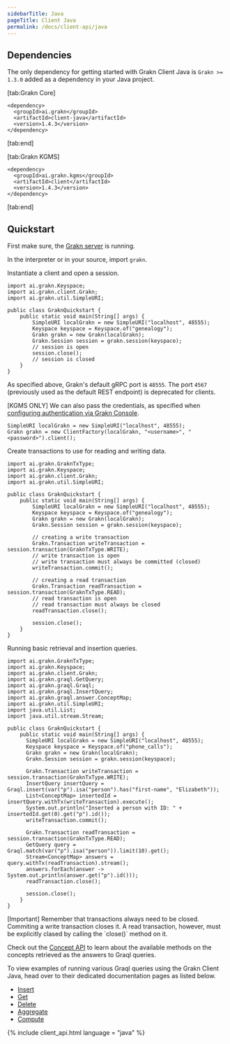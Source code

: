```yaml
---
sidebarTitle: Java
pageTitle: Client Java
permalink: /docs/client-api/java
---
```


## Dependencies
The only dependency for getting started with Grakn Client Java is `Grakn >= 1.3.0` added as a dependency in your Java project.

<div class="tabs dark">

[tab:Grakn Core]
```lang-xml
<dependency>
  <groupId>ai.grakn</groupId>
  <artifactId>client-java</artifactId>
  <version>1.4.3</version>
</dependency>
```
[tab:end]

[tab:Grakn KGMS]
```lang-xml
<dependency>
  <groupId>ai.grakn.kgms</groupId>
  <artifactId>client</artifactId>
  <version>1.4.3</version>
</dependency>
```
[tab:end]

</div>

## Quickstart
First make sure, the [Grakn server](/docs/running-grakn/install-n-run#start-the-grakn-server) is running.

In the interpreter or in your source, import `grakn`.

Instantiate a client and open a session.

```lang-java
import ai.grakn.Keyspace;
import ai.grakn.client.Grakn;
import ai.grakn.util.SimpleURI;

public class GraknQuickstart {
    public static void main(String[] args) {
        SimpleURI localGrakn = new SimpleURI("localhost", 48555);
        Keyspace keyspace = Keyspace.of("genealogy");
        Grakn grakn = new Grakn(localGrakn);
        Grakn.Session session = grakn.session(keyspace);
        // session is open
        session.close();
        // session is closed
    }
}
```

As specified above, Grakn's default gRPC port is `48555`. The port `4567` (previously used as the default REST endpoint) is deprecated for clients.

[KGMS ONLY] We can also pass the credentials, as specified when [configuring authentication via Grakn Console](/docs/management/users).

```lang-java
SimpleURI localGrakn = new SimpleURI("localhost", 48555);
Grakn grakn = new ClientFactory(localGrakn, "<username>", "<password>").client();
```

Create transactions to use for reading and writing data.

```lang-java
import ai.grakn.GraknTxType;
import ai.grakn.Keyspace;
import ai.grakn.client.Grakn;
import ai.grakn.util.SimpleURI;

public class GraknQuickstart {
    public static void main(String[] args) {
        SimpleURI localGrakn = new SimpleURI("localhost", 48555);
        Keyspace keyspace = Keyspace.of("genealogy");
        Grakn grakn = new Grakn(localGrakn);
        Grakn.Session session = grakn.session(keyspace);

        // creating a write transaction
        Grakn.Transaction writeTransaction = session.transaction(GraknTxType.WRITE);
        // write transaction is open
        // write transaction must always be committed (closed)
        writeTransaction.commit();

        // creating a read transaction
        Grakn.Transaction readTransaction = session.transaction(GraknTxType.READ);
        // read transaction is open
        // read transaction must always be closed
        readTransaction.close();

        session.close();
    }
}
```

Running basic retrieval and insertion queries.

```lang-java
import ai.grakn.GraknTxType;
import ai.grakn.Keyspace;
import ai.grakn.client.Grakn;
import ai.grakn.graql.GetQuery;
import ai.grakn.graql.Graql;
import ai.grakn.graql.InsertQuery;
import ai.grakn.graql.answer.ConceptMap;
import ai.grakn.util.SimpleURI;
import java.util.List;
import java.util.stream.Stream;

public class GraknQuickstart {
    public static void main(String[] args) {
      SimpleURI localGrakn = new SimpleURI("localhost", 48555);
      Keyspace keyspace = Keyspace.of("phone_calls");
      Grakn grakn = new Grakn(localGrakn);
      Grakn.Session session = grakn.session(keyspace);

      Grakn.Transaction writeTransaction = session.transaction(GraknTxType.WRITE);
      InsertQuery insertQuery = Graql.insert(var("p").isa("person").has("first-name", "Elizabeth"));
      List<ConceptMap> insertedId = insertQuery.withTx(writeTransaction).execute();
      System.out.println("Inserted a person with ID: " + insertedId.get(0).get("p").id());
      writeTransaction.commit();

      Grakn.Transaction readTransaction = session.transaction(GraknTxType.READ);
      GetQuery query = Graql.match(var("p").isa("person")).limit(10).get();
      Stream<ConceptMap> answers = query.withTx(readTransaction).stream();
      answers.forEach(answer -> System.out.println(answer.get("p").id()));
      readTransaction.close();

      session.close();
    }
}
```
<div class="note">
[Important]
Remember that transactions always need to be closed. Commiting a write transaction closes it. A read transaction, however, must be explicitly clased by calling the `close()` method on it.
</div>

Check out the [Concept API](/docs/concept-api/overview) to learn about the available methods on the concepts retrieved as the answers to Graql queries.

To view examples of running various Graql queries using the Grakn Client Java, head over to their dedicated documentation pages as listed below.

- [Insert](/docs/query/insert-query)
- [Get](/docs/query/get-query)
- [Delete](/docs/query/delete-query)
- [Aggregate](/docs/query/aggregate-query)
- [Compute](/docs/query/compute-query)

{% include client_api.html language = "java" %}